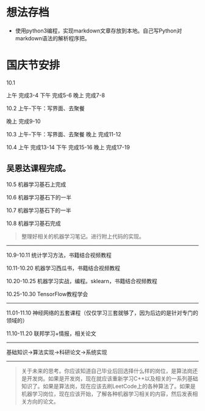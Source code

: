 # 想法存档

* 使用python3编程，实现markdown文章存放到本地。自己写Python对markdown语法的解析程序把。

# 国庆节安排

10.1

上午 完成3-4
下午 完成5-6
晚上 完成7-8


10.2
上午-下午：写界面、去聚餐

晚上 完成9-10

10.3
上午-下午：写界面、去聚餐
晚上 完成11-12

10.4
上午 完成13-14
下午 完成15-16
晚上 完成17-19

吴恩达课程完成。
-------------------------------
10.5 机器学习基石上完成

10.6 机器学习基石下的一半

10.7 机器学习基石下的一半

10.8 机器学习基石完成

> 整理好相关的机器学习笔记。进行附上代码的实现。
-------------------------------

10.9-10.11 统计学习方法，书籍结合视频教程

10.11-10.20 机器学习西瓜书，书籍结合视频教程

10.20-10.25 机器学习实战，编程。sklearn，书籍结合视频教程

10.25-10.30 TensorFlow教程学会

-----------------------------------
11.01-11.10 神经网络的五套课程（仅仅学习三套就够了，因为后边的是针对专门的领域的）

11.10-11.20 联邦学习+情报，相关论文

-----------------------------------

基础知识->算法实现->科研论文->系统实现


----------------------------------

> 关于未来的思考。你应该知道自己毕业后回选择什么样的岗位，是算法岗还是开发岗。如果是开发岗，现在就应该重新学习C++以及相关的一系列基础知识了。如果是算法岗，现在应该去刷LeetCode上的各种算法了。如果是机器学习岗位，现在应该开始，了解各种机器学习相关的内容，然后发表相关方向的论文。


